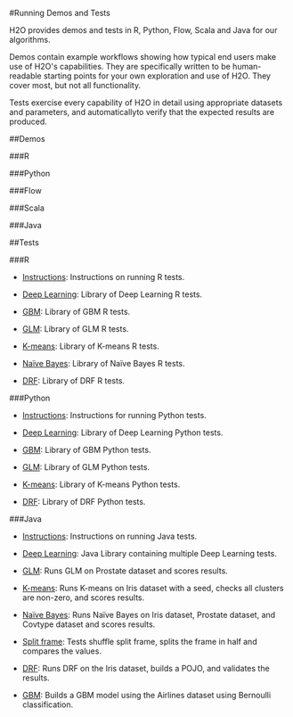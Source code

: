 #Running Demos and Tests

H2O provides demos and tests in R, Python, Flow, Scala and Java for our algorithms. 

Demos contain example workflows showing how typical end users make use of H2O's capabilities.  They are specifically written to be human-readable starting points for your own exploration and use of H2O.  They cover most, but not all functionality.

Tests exercise every capability of H2O in detail using appropriate datasets and parameters, and automaticallyto verify that the expected results are produced.  

##Demos

###R

<fillme>

###Python

<fillme>

###Flow

<fillme>

###Scala

<fillme>

###Java

##Tests

###R

- [Instructions](https://github.com/h2oai/h2o-dev/tree/master/h2o-r): Instructions on running R tests. 

- [Deep Learning](https://github.com/h2oai/h2o-dev/tree/master/h2o-r/tests/testdir_algos/deeplearning): Library of Deep Learning R tests. 

- [GBM](https://github.com/h2oai/h2o-dev/tree/master/h2o-r/tests/testdir_algos/gbm): Library of GBM R tests. 

- [GLM](https://github.com/h2oai/h2o-dev/tree/master/h2o-r/tests/testdir_algos/glm): Library of GLM R tests. 

- [K-means](https://github.com/h2oai/h2o-dev/tree/master/h2o-r/tests/testdir_algos/kmeans): Library of K-means R tests. 

- [Naïve Bayes](https://github.com/h2oai/h2o-dev/tree/master/h2o-r/tests/testdir_algos/naivebayes): Library of Naïve Bayes R tests. 

- [DRF](https://github.com/h2oai/h2o-dev/tree/master/h2o-r/tests/testdir_algos/randomforest): Library of DRF R tests. 

###Python

- [Instructions](https://github.com/h2oai/h2o-dev/tree/master/h2o-py): Instructions for running Python tests. 

- [Deep Learning](https://github.com/h2oai/h2o-dev/tree/master/h2o-py/tests/testdir_algos/deeplearning): Library of Deep Learning Python tests. 

- [GBM](https://github.com/h2oai/h2o-dev/tree/master/h2o-py/tests/testdir_algos/gbm): Library of GBM Python tests. 

- [GLM](https://github.com/h2oai/h2o-dev/tree/master/h2o-py/tests/testdir_algos/glm): Library of GLM Python tests. 

- [K-means](https://github.com/h2oai/h2o-dev/tree/master/h2o-py/tests/testdir_algos/kmeans): Library of K-means Python tests. 

- [DRF](https://github.com/h2oai/h2o-dev/tree/master/h2o-py/tests/testdir_algos/rf): Library of DRF Python tests. 

###Java

- [Instructions](https://github.com/h2oai/h2o-dev/blob/master/h2o-core/testMultiNode.sh): Instructions on running Java tests. 

- [Deep Learning](https://github.com/h2oai/h2o-dev/tree/master/h2o-algos/src/test/java/hex/deeplearning): Java Library containing multiple Deep Learning tests. 

- [GLM](https://github.com/h2oai/h2o-dev/blob/master/h2o-algos/src/test/java/hex/glm/GLMBasicTest.java): Runs GLM on Prostate dataset and scores results. 

- [K-means](https://github.com/h2oai/h2o-dev/blob/master/h2o-algos/src/test/java/hex/kmeans/KMeansTest.java): Runs K-means on Iris dataset with a seed, checks all clusters are non-zero, and scores results. 

- [Naïve Bayes](https://github.com/h2oai/h2o-dev/blob/master/h2o-algos/src/test/java/hex/naivebayes/NaiveBayesTest.java): Runs Naïve Bayes on Iris dataset, Prostate dataset, and Covtype dataset and scores results. 

- [Split frame](https://github.com/h2oai/h2o-dev/blob/master/h2o-algos/src/test/java/hex/splitframe/ShuffleSplitFrameTest.java): Tests shuffle split frame, splits the frame in half and compares the values. 

- [DRF](https://github.com/h2oai/h2o-dev/blob/master/h2o-algos/src/test/java/hex/tree/drf/DRFTest.java): Runs DRF on the Iris dataset, builds a POJO, and validates the results. 

- [GBM](https://github.com/h2oai/h2o-dev/blob/master/h2o-algos/src/test/java/hex/tree/gbm/GBMTest.java): Builds a GBM model using the Airlines dataset using Bernoulli classification. 

